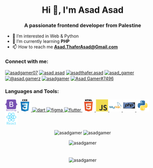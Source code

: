 <h1 align="center">Hi 👋, I'm Asad Asad</h1>
<h3 align="center">A passionate frontend developer from Palestine</h3>

<!--- small info --->
- 👀 I’m interested in Web & Python
- 🌱 I’m currently learning **PHP**
- 📫 How to reach me **Asad.ThaferAsad@Gmail.com**
<!--- end of small info --->

<!---contact info --->
<p>
<h3 align="left">Connect with me:</h3>
</p>
<p align="left">
<a href="https://twitter.com/asadgamer07" target="blank"><img align="center" src="https://raw.githubusercontent.com/rahuldkjain/github-profile-readme-generator/master/src/images/icons/Social/twitter.svg" alt="asadgamer07" height="30" width="40" /></a>
<a href="https://linkedin.com/in/asad-asad-9b004a1ba/" target="blank"><img align="center" src="https://raw.githubusercontent.com/rahuldkjain/github-profile-readme-generator/master/src/images/icons/Social/linked-in-alt.svg" alt="asad asad" height="30" width="40" /></a>
<a href="https://fb.com/asadthafer.asad" target="blank"><img align="center" src="https://raw.githubusercontent.com/rahuldkjain/github-profile-readme-generator/master/src/images/icons/Social/facebook.svg" alt="asadthafer.asad" height="30" width="40" /></a>
<a href="https://instagram.com/asad_gamer" target="blank"><img align="center" src="https://raw.githubusercontent.com/rahuldkjain/github-profile-readme-generator/master/src/images/icons/Social/instagram.svg" alt="asad_gamer" height="30" width="40" /></a>
<a href="https://medium.com/@asad.gamerz" target="blank"><img align="center" src="https://raw.githubusercontent.com/rahuldkjain/github-profile-readme-generator/master/src/images/icons/Social/medium.svg" alt="@asad.gamerz" height="30" width="40" /></a>
<a href="https://www.youtube.com/c/asadgamer" target="blank"><img align="center" src="https://raw.githubusercontent.com/rahuldkjain/github-profile-readme-generator/master/src/images/icons/Social/youtube.svg" alt="asadgamer" height="30" width="40" /></a>
<a href="https://discord.gg/Asad Gamer#7496" target="blank"><img align="center" src="https://raw.githubusercontent.com/rahuldkjain/github-profile-readme-generator/master/src/images/icons/Social/discord.svg" alt="Asad Gamer#7496" height="30" width="40" /></a>
</p>
<!---end of contact info --->

<!---languages and tools --->
<h3 align="left">Languages and Tools:</h3>
<p align="left"> <a href="https://getbootstrap.com" target="_blank" rel="noreferrer"> <img src="https://raw.githubusercontent.com/devicons/devicon/master/icons/bootstrap/bootstrap-plain-wordmark.svg" alt="bootstrap" width="40" height="40"/> </a> <a href="https://www.w3schools.com/css/" target="_blank" rel="noreferrer"> <img src="https://raw.githubusercontent.com/devicons/devicon/master/icons/css3/css3-original-wordmark.svg" alt="css3" width="40" height="40"/> </a> <a href="https://dart.dev" target="_blank" rel="noreferrer"> <img src="https://www.vectorlogo.zone/logos/dartlang/dartlang-icon.svg" alt="dart" width="40" height="40"/> </a> <a href="https://www.figma.com/" target="_blank" rel="noreferrer"> <img src="https://www.vectorlogo.zone/logos/figma/figma-icon.svg" alt="figma" width="40" height="40"/> </a> <a href="https://flutter.dev" target="_blank" rel="noreferrer"> <img src="https://www.vectorlogo.zone/logos/flutterio/flutterio-icon.svg" alt="flutter" width="40" height="40"/> </a> <a href="https://www.w3.org/html/" target="_blank" rel="noreferrer"> <img src="https://raw.githubusercontent.com/devicons/devicon/master/icons/html5/html5-original-wordmark.svg" alt="html5" width="40" height="40"/> </a> <a href="https://developer.mozilla.org/en-US/docs/Web/JavaScript" target="_blank" rel="noreferrer"> <img src="https://raw.githubusercontent.com/devicons/devicon/master/icons/javascript/javascript-original.svg" alt="javascript" width="40" height="40"/> </a> <a href="https://www.mysql.com/" target="_blank" rel="noreferrer"> <img src="https://raw.githubusercontent.com/devicons/devicon/master/icons/mysql/mysql-original-wordmark.svg" alt="mysql" width="40" height="40"/> </a> <a href="https://www.php.net" target="_blank" rel="noreferrer"> <img src="https://raw.githubusercontent.com/devicons/devicon/master/icons/php/php-original.svg" alt="php" width="40" height="40"/> </a> <a href="https://www.python.org" target="_blank" rel="noreferrer"> <img src="https://raw.githubusercontent.com/devicons/devicon/master/icons/python/python-original.svg" alt="python" width="40" height="40"/> </a> <a href="https://reactjs.org/" target="_blank" rel="noreferrer"> <img src="https://raw.githubusercontent.com/devicons/devicon/master/icons/react/react-original-wordmark.svg" alt="react" width="40" height="40"/> </a> </p>


<!---end of languages and tools --->

<!---github add-ons --->

<p align="center">
<img width="400px" src="https://github-readme-stats.vercel.app/api?username=asadgamer&&show_icons=true&locale=en&layout=compact&theme=tokyonight" alt="asadgamer" />
<img width="400px" src="https://github-readme-streak-stats.herokuapp.com/?user=asadgamer&&show_icons=true&locale=en&layout=compact&theme=tokyonight" alt="asadgamer"/>
</p>
<p align="center">
<img align="center"width = "450px" src="https://github-readme-stats.vercel.app/api/top-langs?username=asadgamer&show_icons=true&locale=en&layout=compact&theme=tokyonight" alt="asadgamer" /></p>
<!---end of github add-ons --->

<!---views counter --->
<h1 align="center"></h1>
<p align="center"> <img src="https://komarev.com/ghpvc/?username=asadgamer&label=Profile%20views&color=0e75b6&style=flat" alt="asadgamer" /> </p>
<!---end of views counter --->
